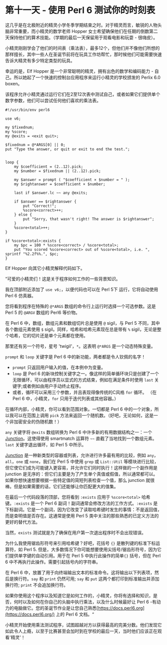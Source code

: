 # 第十一天 - 使用 Perl 6 测试你的时刻表

这几乎是在北极附近的精灵小学冬季学期结束之时。对于精灵而言，敏锐的人物头脑非常重要，而小精灵的数学老师 Hopper 女士希望确保他们在任期的倒数第二天保持他们的算术技能。（学期的最后一天保留用于观看电影和玩耍 -  很嗨皮）。

小精灵刚刚学会了他们的时间表（乘法表），最多12个，但他们并不像他们所想的那样擅长，其中一些人在圣诞节前将在玩具工作坊帮忙，那时候他们可能需要快速告诉大精灵有多少特定类型的玩具。

幸运的是，Elf Hopper 是一个非常聪明的精灵，拥有出色的数学和编码能力 - 自己。所以她起了一个快速的控制台应用程序来运行小精灵的学校颁发的 Perlix 6.0 boxen。

该程序允许小精灵通过运行它们在2至12次表中测试自己，或者如果它们提供单个数字参数，他们可以尝试任何他们喜欢的乘法表。

```perl6
#!/usr/bin/env perl6

use v6;

my $fixednum;
my %score;
my @exits = <exit quit>;

$fixednum = @*ARGS[0] || 0;
put "Type the answer, or quit or exit to end the test.";


loop {
    my $coefficient = (2..12).pick;
    my $number = $fixednum || (2..12).pick;

    my $answer = prompt ( "$coefficient × $number = " );
    my $rightanswer = $coefficient × $number;

    last if $answer.lc ~~ any @exits;

    if $answer == $rightanswer {
        put "Correct!";
        %score<correct>++;
    } else {
        put "Sorry, that wasn't right! The answer is $rightanswer";
    }
    %score<total>++;
}

if %score<total>:exists {
    my $pc = 100 * %score<correct> / %score<total>;
    put "You scored %score<correct> out of %score<total>, i.e. ", sprintf "%2.2f%%.", $pc;
}
```

Elf Hopper 向其它小精灵解释代码如下。

“可爱的小精灵们！这是关于程序如何工作的一些背景知识。

我在顶部附近添加了 `use v6;`，以便代码也可以在 Perl 5下 运行，它将自动使用 Perl 6 仿真器。

您将看到程序在特殊的 `@*ARGS` 数组的命令行上运行时选择一个可选参数。这是 Perl 5 的 `@ARGV` 数组的 Perl6 等价物。

在 Perl 6 中，数组，数组元素和数组切片总是使用 `@` sigil，与 Perl 5 不同，其中各个数组元素使用 `$` sigil。同样，哈希和哈希元素现在总是带有 `%` sigil，无论是整个哈希，它的切片还是单个元素都在使用。

那里还有另一个符号，星号 'twigil'，`*`。这表明 `@*ARGS` 是一个动态特殊变量。

`prompt` 和 `loop` 关键字是 Perl 6 中的新功能，两者都是令人钦佩的名字！

- `prompt` 只返回用户输入的值，在本例中为变量。  
- `loop` 是 Perl 6 的新块控制关键字之一。像这样的简单循环块只是创建了一个无限循环，可以由程序员以显式的方式结束，例如在满足条件时使用 `last` 关键字;或者例如由用户手动终止程序。  
- 或者，循环可以采用三个参数，并且表现得像传统的C风格 `for` 循环。 （在 Perl 6 中，小精灵，`for` 只用于迭代列表或其他容器。）  

在循环内部，小精灵，你可以看到范围对象。一切都是 Perl 6 中的一个对象，所以我可以在范围上调用 `pick` 方法来返回一个随机数。（好吧，无论如何，这是一个非加密安全的伪随机数！）

`any` 关键字将 `@exits` 数组转换为 Perl 6 中许多新的有用数据结构之一：一个 [Junction](https://perl6advent.wordpress.com/2009/12/13/)。这使得使用 smartmatch 运算符 `~~` 直截了当地找到一个数组元素。`last` 关键字退出循环，如 Perl 5 中所示。

[Junction](https://docs.perl6.org/type/Junction) 是一种新类型的容器或列表，允许进行许多最有用的比较，例如 `any`，`all`，`one` 或 `none`，我们在 Perl 5 中使用 `grep` 或 `List::Util` 等模块进行比较，但它使它们成为可能键入更容易，并允许它们同时执行！这样做的一个副作用是 junction 是无序的：但它们主要是为了产生单个真值或假值，所以通常都可以。如果你想快速想要根据一些特定值的简短列表检查一个值，那么 junction 就很棒。但是如果需要的话，它们还能够让你匹配更大的值集。

在最后一个代码段落的顶部，您将看到 `:exists` 应用于 `%score<total>` 哈希键。`:exists` 是一个 Perl 6 副词！副词通常会修改方法的工作方式。`:exists` 是下标副词。它是一个副词，因为它改变了读取哈希键时发生的事情：不是返回值，而是查明值是否存在。这通常是使用 Perl 5 类中关注的那些熟悉的已定义方法的更好的替代方法。

当然，`exists` 测试就是为了确保在用户第一次退出程序时不会出现错误。

为什么我使用锯齿形符号来引用哈希键？好吧，花括号 `{}` 是散列键的标准下标运算符，如 Perl 5. 但是，大多数情况下你可能想要使用尖括号/锯齿形符号，因为它们提供单字键的自动引用。用于在 Perl 5 中执行此操作的简单`{}` 括号，但在 Perl 6 中不再执行此操作。需要引起括号内的字符串。

在 Perl 6 中，放置了用于向终端输出文本的标准命令。这将输出以下列表项，然后是换行符。`say` 和 `print` 仍然可用; `say` 和 `put` 这两个都打印到标准输出并添加换行符; `print` 不会追加换行符。

如果你使用这个程序以及知道它是如何工作的，小精灵，你将有选择和知识，是否，何时以及如何在你自己的头脑中执行乘法，以及什么时候最好让 Perl 6 -有动力的电脑做它。您的圣诞节作业是让您自己熟悉[https://docs.perl6.org](https://docs.perl6.org/) 上的 Perl 6 文档。“

小精灵开始使用乘法测试程序，试图超越对方以获得最高的完美分数。他们发现它如此令人上瘾，以至于比赛甚至会加时到在学校的最后一天，当时他们应该正在观看'精灵'！

